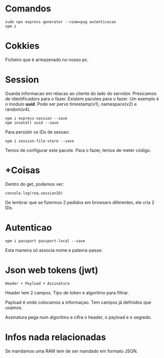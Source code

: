 # Comandos
~~~
sudo npx express generator --view=pug autenticacao
npm i
~~~

# Cokkies
Ficheiro que é armazenado no nosso pc.

# Session
Guarda informacao em relacao ao cliente do lado do servidor. Presicamos de identificadors para o fazer. Existem pacotes para o fazer. Um exemplo é o modulo **uuid**. Pode ser pervo timestamp(v1), namespace(v2) e random(v4).

~~~
npm i express-session --save
npm insatall uuid --save
~~~
Para persistir os IDs de sessao:
~~~
npm i session-file-store --save
~~~
Temos de configurar este pacote. Para o fazer, temos de meter código.

# +Coisas

Dentro do get, podemos ver:
~~~
console.log(req.sessionID)
~~~

De lembrar que se fizermos 2 pedidos em browsers diferentes, ele cria 2 IDs.

# Autenticao
~~~
npm i passport passport-local --save
~~~
Esta maneira só associa nome e palavra-passe.

# Json web tokens (jwt)
~~~
Header + Payload + Assinatura
~~~

Header tem 2 campos. Tipo de token e algoritmo para filtrar. 

Payload é onde colocamos a informaçao. Tem campos já definidos que usamos. 

Assinatura pega num algoritmo e cifra o header, o payload e o segredo.

# Infos nada relacionadas
Se mandamos uma RAW tem de ser mandado em formato JSON.